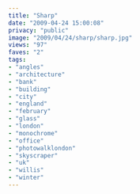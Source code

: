 ```yaml
---
title: "Sharp"
date: "2009-04-24 15:00:08"
privacy: "public"
image: "2009/04/24/sharp/sharp.jpg"
views: "97"
faves: "2"
tags:
- "angles"
- "architecture"
- "bank"
- "building"
- "city"
- "england"
- "february"
- "glass"
- "london"
- "monochrome"
- "office"
- "photowalklondon"
- "skyscraper"
- "uk"
- "willis"
- "winter"
---
```

<a href="/photos/2009/04/24/sharp-3"></a>
